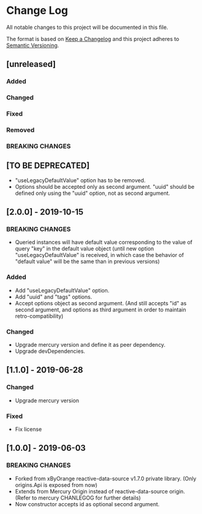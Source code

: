 # Change Log
All notable changes to this project will be documented in this file.

The format is based on [Keep a Changelog](http://keepachangelog.com/)
and this project adheres to [Semantic Versioning](http://semver.org/).

## [unreleased]
### Added
### Changed
### Fixed
### Removed
### BREAKING CHANGES

## [TO BE DEPRECATED]
- "useLegacyDefaultValue" option has to be removed.
- Options should be accepted only as second argument. "uuid" should be defined only using the "uuid" option, not as second argument.

## [2.0.0] - 2019-10-15
### BREAKING CHANGES
- Queried instances will have default value corresponding to the value of query "key" in the default value object (until new option "useLegacyDefaultValue" is received, in which case the behavior of "default value" will be the same than in previous versions)

### Added
- Add "useLegacyDefaultValue" option.
- Add "uuid" and "tags" options.
- Accept options object as second argument. (And still accepts "id" as second argument, and options as third argument in order to maintain retro-compatibility)

### Changed
- Upgrade mercury version and define it as peer dependency.
- Upgrade devDependencies.

## [1.1.0] - 2019-06-28
### Changed
- Upgrade mercury version

### Fixed
- Fix license

## [1.0.0] - 2019-06-03
### BREAKING CHANGES
- Forked from xByOrange reactive-data-source v1.7.0 private library. (Only origins.Api is exposed from now)
- Extends from Mercury Origin instead of reactive-data-source origin. (Refer to mercury CHANLEGOG for further details)
- Now constructor accepts id as optional second argument.
